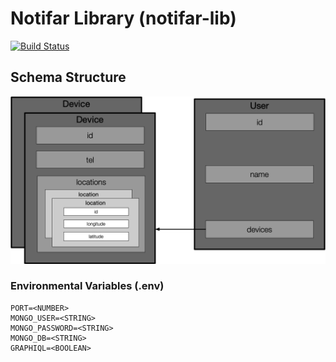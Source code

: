# Notifar Library (notifar-lib)
[![Build Status](https://travis-ci.org/rileyskyler/notifar-lib.svg?branch=master)](https://travis-ci.org/rileyskyler/notifar-lib)
## Schema Structure 
![Schema](./assets/diagrams/schema/schema.png)

### Environmental Variables (.env)
```
PORT=<NUMBER>
MONGO_USER=<STRING>
MONGO_PASSWORD=<STRING>
MONGO_DB=<STRING>
GRAPHIQL=<BOOLEAN>
```
